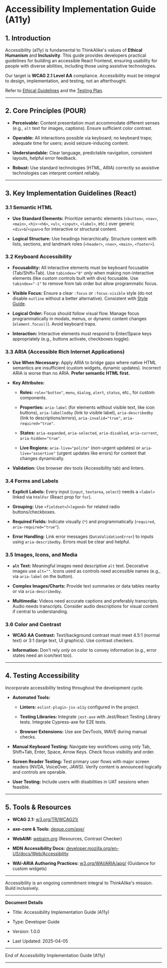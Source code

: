 # Accessibility Implementation Guide (A11y)

## 1. Introduction

Accessibility (a11y) is fundamental to ThinkAlike's values of **Ethical Humanism** and **Inclusivity**. This guide provides developers practical guidelines for building an accessible React frontend, ensuring usability for people with diverse abilities, including those using assistive technologies.

Our target is **WCAG 2.1 Level AA** compliance. Accessibility must be integral to design, implementation, and testing, not an afterthought.

Refer to [Ethical Guidelines](../../core/ethics/ethical_guidelines.md) and the [Testing Plan](./testing_and_validation_plan.md).

---

## 2. Core Principles (POUR)

* **Perceivable:** Content presentation must accommodate different senses (e.g., `alt` text for images, captions). Ensure sufficient color contrast.

* **Operable:** All interactions possible via keyboard; no keyboard traps; adequate time for users; avoid seizure-inducing content.

* **Understandable:** Clear language, predictable navigation, consistent layouts, helpful error feedback.

* **Robust:** Use standard technologies (HTML, ARIA) correctly so assistive technologies can interpret content reliably.

---

## 3. Key Implementation Guidelines (React)

### 3.1 Semantic HTML

* **Use Standard Elements:** Prioritize semantic elements (`<button>`, `<nav>`, `<main>`, `<h1>`-`<h6>`, `<ul>`, `<input>`, `<label>`, etc.) over generic `<div>`s/`<span>`s for interactive or structural content.

* **Logical Structure:** Use headings hierarchically. Structure content with lists, sections, and landmark roles (`<header>`, `<nav>`, `<main>`, `<footer>`).

### 3.2 Keyboard Accessibility

* **Focusability:** All interactive elements must be keyboard focusable (Tab/Shift+Tab). Use `tabindex="0"` *only* when making non-interactive elements (like custom controls built with divs) focusable. Use `tabindex="-1"` to remove from tab order but allow programmatic focus.

* **Visible Focus:** Ensure a clear `:focus` or `:focus-visible` style (do not disable `outline` without a better alternative). Consistent with [Style Guide](./style_guide.md).

* **Logical Order:** Focus should follow visual flow. Manage focus programmatically in modals, menus, or dynamic content changes (`element.focus()`). Avoid keyboard traps.

* **Interaction:** Interactive elements must respond to Enter/Space keys appropriately (e.g., buttons activate, checkboxes toggle).

### 3.3 ARIA (Accessible Rich Internet Applications)

* **Use When Necessary:** Apply ARIA to bridge gaps where native HTML semantics are insufficient (custom widgets, dynamic updates). Incorrect ARIA is worse than no ARIA. **Prefer semantic HTML first.**

* **Key Attributes:**

  * **Roles:** `role="button"`, `menu`, `dialog`, `alert`, `status`, etc., for custom components.

  * **Properties:** `aria-label` (for elements without visible text, like icon buttons), `aria-labelledby` (link to visible label), `aria-describedby` (link to descriptions/errors), `aria-invalid="true"`, `aria-required="true"`.

  * **States:** `aria-expanded`, `aria-selected`, `aria-disabled`, `aria-current`, `aria-hidden="true"`.

  * **Live Regions:** `aria-live="polite"` (non-urgent updates) or `aria-live="assertive"` (urgent updates like errors) for content that changes dynamically.

* **Validation:** Use browser dev tools (Accessibility tab) and linters.

### 3.4 Forms and Labels

* **Explicit Labels:** Every input (`input`, `textarea`, `select`) needs a `<label>` linked via `htmlFor` (React prop for `for`).

* **Grouping:** Use `<fieldset>`/`<legend>` for related radio buttons/checkboxes.

* **Required Fields:** Indicate visually (`*`) and programmatically (`required`, `aria-required="true"`).

* **Error Handling:** Link error messages (`DataValidationError`) to inputs using `aria-describedby`. Errors must be clear and helpful.

### 3.5 Images, Icons, and Media

* **`alt` Text:** Meaningful images need descriptive `alt` text. Decorative images use `alt=""`. Icons used as controls need accessible names (e.g., via `aria-label` on the button).

* **Complex Images/Charts:** Provide text summaries or data tables nearby or via `aria-describedby`.

* **Multimedia:** Videos need accurate captions and preferably transcripts. Audio needs transcripts. Consider audio descriptions for visual content if central to understanding.

### 3.6 Color and Contrast

* **WCAG AA Contrast:** Text/background contrast must meet 4.5:1 (normal text) or 3:1 (large text, UI graphics). Use contrast checkers.

* **Information:** Don't rely *only* on color to convey information (e.g., error states need an icon/text too).

---

## 4. Testing Accessibility

Incorporate accessibility testing throughout the development cycle.

* **Automated Tools:**

  * **Linters:** `eslint-plugin-jsx-a11y` configured in the project.

  * **Testing Libraries:** Integrate `jest-axe` with Jest/React Testing Library tests. Integrate Cypress-axe for E2E tests.

  * **Browser Extensions:** Use axe DevTools, WAVE during manual checks.

* **Manual Keyboard Testing:** Navigate key workflows using only Tab, Shift+Tab, Enter, Space, Arrow Keys. Check focus visibility and order.

* **Screen Reader Testing:** Test primary user flows with major screen readers (NVDA, VoiceOver, JAWS). Verify content is announced logically and controls are operable.

* **User Testing:** Include users with disabilities in UAT sessions when feasible.

---

## 5. Tools & Resources

* **WCAG 2.1:** [w3.org/TR/WCAG21/](https://www.w3.org/TR/WCAG21/)

* **axe-core & Tools:** [deque.com/axe/](https://www.deque.com/axe/)

* **WebAIM:** [webaim.org](https://webaim.org) (Resources, Contrast Checker)

* **MDN Accessibility Docs:** [developer.mozilla.org/en-US/docs/Web/Accessibility](https://developer.mozilla.org/en-US/docs/Web/Accessibility)

* **WAI-ARIA Authoring Practices:** [w3.org/WAI/ARIA/apg/](https://www.w3.org/WAI/ARIA/apg/) (Guidance for custom widgets)

---

Accessibility is an ongoing commitment integral to ThinkAlike's mission. Build inclusively.

---

**Document Details**

* Title: Accessibility Implementation Guide (A11y)

* Type: Developer Guide

* Version: 1.0.0

* Last Updated: 2025-04-05

---

End of Accessibility Implementation Guide (A11y)

---
